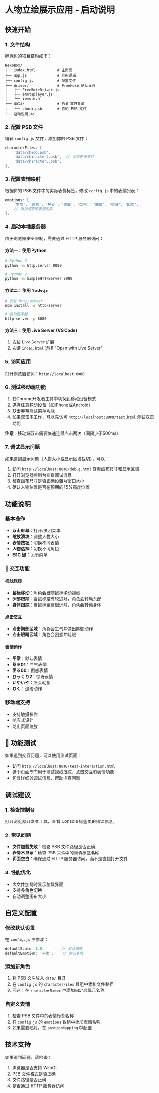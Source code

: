 # 人物立绘展示应用 - 启动说明

## 快速开始

### 1. 文件结构
确保你的项目结构如下：
```
NekoBox/
├── index.html          # 主页面
├── app.js              # 应用逻辑
├── config.js           # 配置文件
├── driver/             # FreeMote 驱动文件
│   ├── FreeMoteDriver.js
│   ├── emoteplayer.js
│   └── iemote.h
├── data/               # PSB 文件目录
│   └── choco.psb       # 你的 PSB 文件
└── 启动说明.md
```

### 2. 配置 PSB 文件

编辑 `config.js` 文件，添加你的 PSB 文件：

```javascript
characterFiles: [
    'data/choco.psb',
    'data/character2.psb',  // 添加更多文件
    'data/character3.psb',
],
```

### 3. 配置表情映射

根据你的 PSB 文件中的实际表情标签，修改 `config.js` 中的表情列表：

```javascript
emotions: [
    '平常', '微笑', '开心', '害羞', '生气', '悲伤', '惊讶', '困惑',
    // 添加或修改表情名称
],
```

### 4. 启动本地服务器

由于浏览器安全限制，需要通过 HTTP 服务器访问：

#### 方法一：使用 Python
```bash
# Python 3
python -m http.server 8080

# Python 2
python -m SimpleHTTPServer 8080
```

#### 方法二：使用 Node.js
```bash
# 安装 http-server
npm install -g http-server

# 启动服务器
http-server -p 8080
```

#### 方法三：使用 Live Server (VS Code)
1. 安装 Live Server 扩展
2. 右键 `index.html` 选择 "Open with Live Server"

### 5. 访问应用

打开浏览器访问：`http://localhost:8080`

### 6. 测试移动端功能

1. 在Chrome开发者工具中切换到移动设备模式
2. 选择任意移动设备（如iPhone或Android）
3. 双击屏幕测试菜单功能
4. 如果双击不工作，可以先访问 `http://localhost:8080/test.html` 测试双击功能

**注意**：移动端双击需要快速连续点击两次（间隔小于500ms）

### 7. 调试显示问题

如果遇到显示问题（人物太小或显示区域裁切），可以：

1. 访问 `http://localhost:8080/debug.html` 查看画布尺寸和显示区域
2. 打开浏览器控制台查看调试信息
3. 检查画布尺寸是否正确设置为窗口大小
4. 确认人物位置是否在预期的45%高度位置

## 功能说明

### 基本操作
- **双击屏幕**：打开/关闭菜单
- **缩放滑块**：调整人物大小
- **表情按钮**：切换不同表情
- **人物选择**：切换不同角色
- **ESC 键**：关闭菜单

### 🎯 交互功能

#### 视线跟踪
- **鼠标移动**：角色会跟随鼠标移动视线
- **头部跟踪**：当鼠标距离较远时，角色会转动头部
- **身体跟踪**：当鼠标距离很远时，角色会转动身体

#### 点击交互
- **点击胸部区域**：角色会生气并做出防御动作
- **点击眼睛区域**：角色会困惑并眨眼

#### 表情动作
- **平常**：默认表情
- **怒る01**：生气表情
- **困る00**：困惑表情
- **びっくり2**：惊讶表情
- **いやいや**：摇头动作
- **ひく**：退缩动作

### 移动端支持
- 支持触摸操作
- 响应式设计
- 防止页面缩放

## 🧪 功能测试

如果遇到交互问题，可以使用测试页面：
- 访问 `http://localhost:8080/test-interaction.html`
- 这个页面专门用于测试视线跟踪、点击交互和表情功能
- 包含详细的调试信息，帮助排查问题

## 调试建议

### 1. 检查控制台
打开浏览器开发者工具，查看 Console 标签页的错误信息。

### 2. 常见问题
- **文件加载失败**：检查 PSB 文件路径是否正确
- **表情不显示**：检查 PSB 文件中的表情标签名称
- **页面空白**：确保通过 HTTP 服务器访问，而不是直接打开文件

### 3. 性能优化
- 大文件加载时显示加载界面
- 支持多角色切换
- 自动调整画布大小

## 自定义配置

### 修改默认设置
在 `config.js` 中修改：
```javascript
defaultScale: 1.0,        // 默认缩放
defaultEmotion: '平常',    // 默认表情
```

### 添加新角色
1. 将 PSB 文件放入 `data/` 目录
2. 在 `config.js` 的 `characterFiles` 数组中添加文件路径
3. 可选：在 `characterNames` 中添加自定义显示名称

### 自定义表情
1. 检查 PSB 文件中的表情标签名称
2. 在 `config.js` 的 `emotions` 数组中添加表情名称
3. 如果需要映射，在 `emotionMapping` 中配置

## 技术支持

如果遇到问题，请检查：
1. 浏览器是否支持 WebGL
2. PSB 文件格式是否正确
3. 文件路径是否正确
4. 是否通过 HTTP 服务器访问
